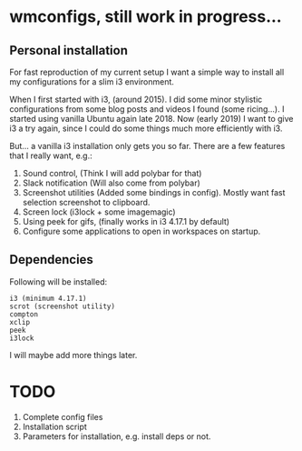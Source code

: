 # wmconfigs, still work in progress...

## Personal installation

For fast reproduction of my current setup I want a simple way to install all my configurations for a slim i3 environment.

When I first started with i3, (around 2015). I did some minor stylistic configurations from some blog posts and videos I found (some ricing...). I started using vanilla Ubuntu again late 2018. Now (early 2019) I want to give i3 a try again, since I could do some things much more efficiently with i3. 

But... a vanilla i3 installation only gets you so far. There are a few features that I really want, e.g.:

1) Sound control, (Think I will add polybar for that)
2) Slack notification (Will also come from polybar)
3) Screenshot utilities (Added some bindings in config). Mostly want fast selection screenshot to clipboard.
4) Screen lock (i3lock + some imagemagic)
5) Using peek for gifs, (finally works in i3 4.17.1 by default)
6) Configure some applications to open in workspaces on startup.

## Dependencies

Following will be installed:

```
i3 (minimum 4.17.1)
scrot (screenshot utility)
compton
xclip
peek
i3lock
```

I will maybe add more things later.

# TODO

1) Complete config files
2) Installation script
3) Parameters for installation, e.g. install deps or not.
